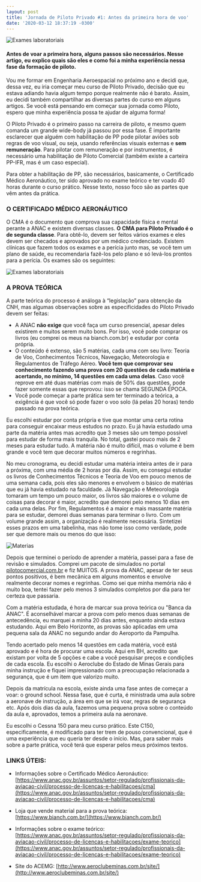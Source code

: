 ```yaml
---
layout: post
title: 'Jornada de Piloto Privado #1: Antes da primeira hora de voo'
date: '2020-03-12 18:37:19 -0300'
---
```

![Exames laboratoriais](/mypage/assets/images/pilotoprivado1/principal.jpg)

#### Antes de voar a primeira hora, alguns passos são necessários. Nesse artigo, eu explico quais são eles e como foi a minha experiência nessa fase da formação de piloto.

Vou me formar em Engenharia Aeroespacial no próximo ano e decidi que, dessa vez, eu iria começar meu curso de Piloto Privado, decisão que eu estava adiando havia algum tempo porque realmente não é barato. Assim, eu decidi também compartilhar as diversas partes do curso em alguns artigos. Se você está pensando em começar sua jornada como Piloto, espero que minha experiência possa te ajudar de alguma forma!

O Piloto Privado é o primeiro passo na carreira de piloto, e mesmo quem comanda um grande wide-body já passou por essa fase. É importante esclarecer que alguém com habilitação de PP pode pilotar aviões sob regras de voo visual, ou seja, usando referências visuais externas e **sem remuneração**. Para pilotar com remuneração e por instrumentos, é necessário uma habilitação de Piloto Comercial (também existe a carteira PP-IFR, mas é um caso especial).

Para obter a habilitação de PP, são necessários, basicamente, o Certificado Médico Aeronáutico, ter sido aprovado no exame teórico e ter voado 40 horas durante o curso prático. Nesse texto, nosso foco são as partes que vêm antes da prática.
### O CERTIFICADO MÉDICO AERONÁUTICO

O CMA é o documento que comprova sua capacidade física e mental perante a ANAC e existem diversas classes. **O CMA para Piloto Privado é o de segunda classe**. Para obtê-lo, devem ser feitos vários exames e eles devem ser checados e aprovados por um médico credenciado. Existem clínicas que fazem todos os exames e a perícia junto mas, se você tem um plano de saúde, eu recomendaria fazê-los pelo plano e só levá-los prontos para a perícia. Os exames são os seguintes:

![Exames laboratoriais](/mypage/assets/images/pilotoprivado1/tabela_anac.png)

### A PROVA TEÓRICA

A parte teórica do processo é análoga à “legislação” para obtenção da CNH, mas algumas observações sobre as especificidades do Piloto Privado devem ser feitas:

- A ANAC **não exige** que você faça um curso presencial, apesar deles existirem e muitos serem muito bons. Por isso, você pode comprar os livros (eu comprei os meus na bianch.com.br) e estudar por conta própria.
- O conteúdo é extenso, são 5 matérias, cada uma com seu livro: Teoria de Voo, Conhecimentos Técnicos, Navegação, Meteorologia e Regulamentos de Tráfego Aéreo. **Você tem que comprovar seu conhecimento fazendo uma prova com 20 questões de cada matéria e acertando, no mínimo, 14 questões em cada uma delas**. Caso você reprove em até duas matérias com mais de 50% das questões, pode fazer somente essas que reprovou: isso se chama SEGUNDA ÉPOCA.
- Você pode começar a parte prática sem ter terminado a teórica, a exigência é que você só pode fazer o voo solo (lá pelas 20 horas) tendo passado na prova teórica.

Eu escolhi estudar por conta própria e tive que montar uma certa rotina para conseguir encaixar meus estudos no prazo. Eu já havia estudado uma parte da matéria antes mas acredito que 3 meses são um tempo possível para estudar de forma mais tranquila. No total, gastei pouco mais de 2 meses para estudar tudo. A matéria não é muito difícil, mas o volume é bem grande e você tem que decorar muitos números e regrinhas.

No meu cronograma, eu decidi estudar uma matéria inteira antes de ir para a próxima, com uma média de 2 horas por dia. Assim, eu consegui estudar os livros de Conhecimentos Técnicos e Teoria de Voo em pouco menos de uma semana cada, pois eles são menores e envolvem o básico de matérias que eu já havia estudado na faculdade. Já Navegação e Meteorologia tomaram um tempo um pouco maior, os livros são maiores e o volume de coisas para decorar é maior, acredito que demorei pelo menos 10 dias em cada uma delas. Por fim, Regulamentos é a maior e mais massante matéria para se estudar, demorei duas semanas para terminar o livro. Com um volume grande assim, a organização é realmente necessária. Sintetizei esses prazos em uma tabelinha, mas não tome isso como verdade, pode ser que demore mais ou menos do que isso:

![Materias](/mypage/assets/images/pilotoprivado1/tabela_materias.jpg)

Depois que terminei o período de aprender a matéria, passei para a fase de revisão e simulados. Comprei um pacote de simulados no portal [pilotocomercial.com.br](https://www.pilotocomercial.com.br/) e fiz MUITOS. A prova da ANAC, apesar de ter seus pontos positivos, é bem mecânica em alguns momentos e envolve realmente decorar nomes e regrinhas. Como sei que minha memória não é muito boa, tentei fazer pelo menos 3 simulados completos por dia para ter certeza que passaria.

Com a matéria estudada, é hora de marcar sua prova teórica ou "Banca da ANAC". É aconselhável marcar a prova com pelo menos duas semanas de antecedência, eu marquei a minha 20 dias antes, enquanto ainda estava estudando. Aqui em Belo Horizonte, as provas são aplicadas em uma pequena sala da ANAC no segundo andar do Aeroporto da Pampulha.

Tendo acertado pelo menos 14 questões em cada matéria, você está aprovado e é hora de procurar uma escola. Aqui em BH, acredito que existam por volta de 5 opções e cabe a você pesquisar preços e condições de cada escola. Eu escolhi o Aeroclube do Estado de Minas Gerais para minha instrução e fiquei impressionado com a preocupação relacionada a segurança, que é um item que valorizo muito.

Depois da matrícula na escola, existe ainda uma fase antes de começar a voar: o ground school. Nessa fase, que é curta, é ministrada uma aula sobre a aeronave de instrução, a área em que se irá voar, regras de segurança etc. Após dois dias da aula, fazemos uma pequena prova sobre o conteúdo da aula e, aprovados, temos a primeira aula na aeronave.

Eu escolhi o Cessna 150 para meu curso prático. Este C150, especificamente, é modificado para ter trem de pouso convencional, que é uma experiência que eu queria ter desde o início. Mas, para saber mais sobre a parte prática, você terá que esperar pelos meus próximos textos.

### LINKS ÚTEIS:
- Informações sobre o Certificado Médico Aeronáutico:
[https://www.anac.gov.br/assuntos/setor-regulado/profissionais-da-aviacao-civil/processo-de-licencas-e-habilitacoes/cma](https://www.anac.gov.br/assuntos/setor-regulado/profissionais-da-aviacao-civil/processo-de-licencas-e-habilitacoes/cma)

- Loja que vende material para a prova teórica: 
[https://www.bianch.com.br/](https://www.bianch.com.br/)

- Informações sobre o exame teórico: 
[https://www.anac.gov.br/assuntos/setor-regulado/profissionais-da-aviacao-civil/processo-de-licencas-e-habilitacoes/exame-teorico](https://www.anac.gov.br/assuntos/setor-regulado/profissionais-da-aviacao-civil/processo-de-licencas-e-habilitacoes/exame-teorico)

- Site do ACEMG: 
[http://www.aeroclubeminas.com.br/site/](http://www.aeroclubeminas.com.br/site/)
